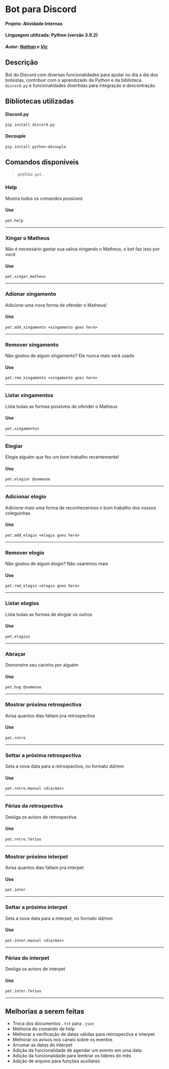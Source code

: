 # Bot para Discord
#### Projeto: Atividade Internas
#### Linguagem utilizada: Python (versão 3.9.2)
##### Autor: [Nathan](https://github.com/neitaans) e [Vic](https://github.com/vickyad)


## Descrição
Bot do Discord com diversas funcionalidades para ajudar no dia a dia dos bolsistas, contribuir com o aprendizado de Python e da biblioteca `discord.py` e funcionalidades divertidas para integração e descontração


## Bibliotecas utilizadas
#### Discord.py
```
pip install discord.py
```

#### Decouple
```
pip install python-decouple
```


## Comandos disponíveis
> prefixo: `pet.`

### Help
Mostra todos os comandos possíveis

#### Uso
```
pet.help
```
---------------------------------------

### Xingar o Matheus
Não é necessário gastar sua saliva xingando o Matheus, o bot faz isso por você

#### Uso
```
pet.xingar_matheus
```
---------------------------------------

### Adionar xingamento
Adicione uma nova forma de ofender o Matheus!

#### Uso
```
pet.add_xingamento <xingamento goes here>
```
---------------------------------------

### Remover xingamento
Não gostou de algum xingamento? Ele nunca mais será usado

#### Uso
```
pet.rem_xingamento <xingamento goes here>
```
---------------------------------------

### Listar xingamentos
Lista todas as formas possíveis de ofender o Matheus

#### Uso
```
pet.xingamentos
```
---------------------------------------

### Elogiar
Elogie alguém que fez um bom trabalho recentemente!

#### Uso
```
pet.elogiar @someone
```
---------------------------------------

### Adicionar elogio
Adicione mais uma forma de reconhecermos o bom trabalho dos nossos coleguinhas

#### Uso
```
pet.add_elogio <elogio goes here>
```
---------------------------------------

### Remover elogio
Não gostou de algum elogio? Não usaremos mais

#### Uso
```
pet.rem_elogio <elogio goes here>
```
---------------------------------------

### Listar elogios
Lista todas as formas de elogiar os outros

#### Uso
```
pet.elogios
```
---------------------------------------

### Abraçar
Demonstre seu carinho por alguém

#### Uso
```
pet.hug @someone
```
---------------------------------------

### Mostrar próxima retrospectiva
Avisa quantos dias faltam pra retrospectiva

#### Uso
```
pet.retro
```
---------------------------------------

### Settar a próxima retrospectiva
Seta a nova data para a retrospectiva, no formato *dd/mm*

#### Uso
```
pet.retro.manual <dia/mes>
```
---------------------------------------

### Férias da retrospectiva
Desliga os avisos de retrospectiva

#### Uso
```
pet.retro.ferias
```
---------------------------------------

### Mostrar próximo interpet
Avisa quantos dias faltam pra interpet

#### Uso
```
pet.inter
```
---------------------------------------

### Settar a próximo interpet
Seta a nova data para a interpet, no formato *dd/mm*

#### Uso
```
pet.inter.manual <dia/mes>
```
---------------------------------------

### Férias do interpet
Desliga os avisos de interpet

#### Uso
```
pet.inter.ferias
```
---------------------------------------

## Melhorias a serem feitas
- Troca dos documentos `.txt` para `.json`
- Melhoria do comando de help
- Melhorar a verificação de datas válidas para retrospectiva e interpet
- Melhorar os avisos nos canais sobre os eventos
- Arrumar as datas do interpet
- Adição da funcionalidade de agendar um evento em uma data
- Adição da funcionalidade para lembrar os líderes do mês
- Adição de arquivo para funções auxiliares
